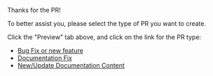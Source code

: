 Thanks for the PR!

To better assist you, please select the type of PR you want to create.

Click the "Preview" tab above, and click on the link for the PR type:

- [Bug Fix or new feature](?template=Bug_fix.md)
- [Documentation Fix](?template=Documentation_edit.md)
- [New/Update Documentation Content](?template=Documentation_new.md)
